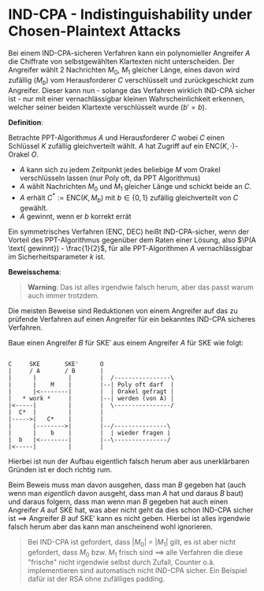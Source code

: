 # IND-CPA - Indistinguishability under Chosen-Plaintext Attacks

Bei einem IND-CPA-sicheren Verfahren kann ein polynomieller Angreifer $A$ die Chiffrate von selbstgewählten Klartexten nicht unterscheiden.
Der Angreifer wählt 2 Nachrichten $M_0$, $M_1$ gleicher Länge, eines davon wird zufällig ($M_b$) vom Herausforderer $C$ verschlüsselt und zurückgeschickt zum Angreifer.
Dieser kann nun - solange das Verfahren wirklich IND-CPA sicher ist - nur mit einer vernachlässigbar kleinen Wahrscheinlichkeit erkennen, welcher seiner beiden Klartexte verschlüsselt wurde ($b' = b$).

**Definition**:

Betrachte PPT-Algorithmus $A$ und Herausforderer $C$ wobei $C$ einen Schlüssel $K$ zufällig gleichverteilt wählt. $A$ hat Zugriff auf ein $\text{ENC}(K, \cdot)$-Orakel $O$.

- $A$ kann sich zu jedem Zeitpunkt jedes beliebige $M$ vom Orakel verschlüsseln lassen (nur Poly oft, da PPT Algorithmus)
- $A$ wählt Nachrichten $M_0$ und $M_1$ gleicher Länge und schickt beide an $C$.
- $A$ erhält $C^{*} := \text{ENC}(K, M_b)$ mit $b \in \lbrace 0, 1 \rbrace$ zufällig gleichverteilt von $C$ gewählt.
- $A$ gewinnt, wenn er $b$ korrekt errät

Ein symmetrisches Verfahren ($\text{ENC}$, $\text{DEC}$) heißt IND-CPA-sicher, wenn der Vorteil des PPT-Algorithmus gegenüber dem Raten einer Lösung, also $\P(A \text{ gewinnt}) - \frac{1}{2}$, für alle PPT-Algorithmen $A$ vernachlässigbar im Sicherheitsparameter $k$ ist.

**Beweisschema**:

> **Warning**: Das ist alles irgendwie falsch herum, aber das passt warum auch immer trotzdem.

Die meisten Beweise sind Reduktionen von einem Angreifer auf das zu prüfende Verfahren auf einen Angreifer für ein bekanntes IND-CPA sicheres Verfahren.

Baue einen Angreifer $B$ für $\text{SKE}'$ aus einem Angreifer $A$ für $\text{SKE}$ wie folgt:

```

C     SKE       SKE'      O
|     / A       / B       |
|      |         |        |  /----------------\
|      |    M    |        |--| Poly oft darf  |
|      |<--------|        |  | Orakel gefragt |
|   * work *     |        |--| werden (von A) |
|<-----|         |        |  \----------------/
|  C*  |         |        |
|----->|   C*    |        |
|      |-------->|        |--/---------------\
|      |    b    |        |  | wieder fragen |
|  b   |<--------|        |--\---------------/
|<-----|         |        |
```

Hierbei ist nun der Aufbau eigentlich falsch herum aber aus unerklärbaren Gründen ist er doch richtig rum.

Beim Beweis muss man davon ausgehen, dass man $B$ gegeben hat (auch wenn man *eigentlich* davon ausgeht, dass man $A$ hat und daraus $B$ baut) und daraus folgern, dass man wenn man $B$ gegeben hat auch einen Angreifer $A$ auf $\text{SKE}$ hat, was aber nicht geht da dies schon IND-CPA sicher ist $\implies$ Angreifer $B$ auf $\text{SKE}'$ kann es nicht geben.
Hierbei ist alles irgendwie falsch herum aber das kann man anscheinend wohl ignorieren.

> Bei IND-CPA ist gefordert, dass $\vert M_0 \vert$ = $\vert M_1 \vert$ gilt, es ist aber nicht gefordert, dass $M_0$ bzw. $M_1$ frisch sind $\implies$ alle Verfahren die diese "frische" nicht irgendwie selbst durch Zufall, Counter o.ä. implementieren sind automatisch nicht IND-CPA sicher. Ein Beispiel dafür ist der RSA ohne zufälliges padding.
